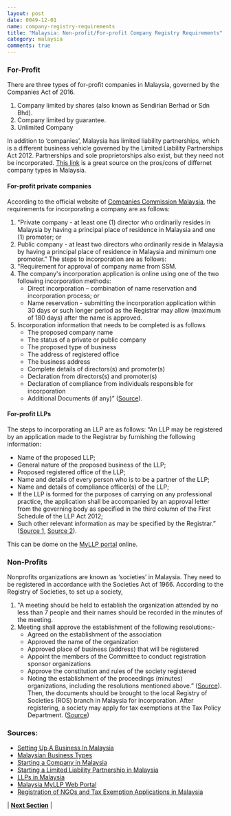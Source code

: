 ```yaml
---
layout: post
date: 0049-12-01
name: company-registry-requirements
title: "Malaysia: Non-profit/For-profit Company Registry Requirements"
category: malaysia
comments: true
---
```


### For-Profit

There are three types of for-profit companies in Malaysia, governed by the Companies Act of 2016.
1. Company limited by shares (also known as Sendirian Berhad or Sdn Bhd).
2. Company limited by guarantee.
3. Unlimited Company

In addition to ‘companies’, Malaysia has limited liability partnerships, which is a different business vehicle governed by the Limited Liability Partnerships Act 2012. Partnerships and sole proprietorships also exist, but they need not be incorporated. [This link](https://asklegal.my/p/malaysian-business-types-how-to-choose-sdn-bhd-llp-partnership) is a great source on the pros/cons of differnet company types in Malaysia.
#### For-profit private companies
According to the official website of [Companies Commission Malaysia](http://www.ssm.com.my/en/company/starting-a-company), the requirements for incorporating a company are as follows:
1. "Private company - at least one (1) director who ordinarily resides in Malaysia by having a principal place of residence in Malaysia and one (1) promoter; or
2. Public company - at least two directors who ordinarily reside in Malaysia by having a principal place of residence in Malaysia and minimum one promoter.”
The steps to incorporation are as follows:
1. "Requirement for approval of company name from SSM.
2. The company's incorporation application is online using one of the two following incorporation methods:
    - Direct incorporation – combination of name reservation and incorporation process; or  
    - Name reservation - submitting the incorporation application within 30 days or such longer period as the Registrar may allow (maximum of 180 days) after the name is approved.
3. Incorporation information that needs to be completed is as follows
    - The proposed company name
    - The status of a private or public company
    - The proposed type of business 
    - The address of registered office
    - The business address
    - Complete details of directors(s) and promoter(s)
    - Declaration from directors(s) and promoter(s)
    - Declaration of compliance from individuals responsible for incorporation
    - Additional Documents (if any)” ([Source](http://www.ssm.com.my/en/company/starting-a-company)).
#### For-profit LLPs
The steps to incorporating an LLP are as follows:
“An LLP may be registered by an application made to the Registrar by furnishing the following information:
- Name of the proposed LLP;
- General nature of the proposed business of the LLP;
- Proposed registered office of the LLP;
- Name and details of every person who is to be a partner of the LLP;
- Name and details of compliance officer(s) of the LLP;
- If the LLP is formed for the purposes of carrying on any professional practice, the application shall be accompanied by an approval letter from the governing body as specified in the third column of the First Schedule of the LLP Act 2012;
- Such other relevant information as may be specified by the Registrar.” ([Source 1](https://www.ssm.com.my/en/LLP-AboutLLP), [Source 2](https://www.ssm.com.my/sites/default/files/booklet/LLP_bkengLS_update.PDF)).

This can be dome on the [MyLLP portal](https://myllp.com.my/) online.

### Non-Profits
Nonprofits organizations are known as ‘societies’ in Malaysia. They need to be registered in accordance with the Societies Act of 1966. 
According to the Registry of Societies, to set up a society, 
1.  "A meeting should be held to establish the organization attended by no less than 7 people and their names should be recorded in the minutes of the meeting.
2. Meeting shall approve the establishment of the following resolutions:-
    - Agreed on the establishment of the association
    - Approved the name of the organization
    - Approved place of business (address) that will be registered
    - Appoint the members of the Committee to conduct registration sponsor organizations
    - Approve the constitution and rules of the society registered
    - Noting the establishment of the proceedings (minutes) organizations, including the resolutions mentioned above.” ([Source](http://www.ros.gov.my/index.php/en/soalan-lazim)).
Then, the documents should be brought to the local Registry of Societies (ROS) branch in Malaysia for incorporation. After registering, a society may apply for tax exemptions at the Tax Policy Department. ([Source](http://www.hati.my/faq/register-ngo-malaysia/))

### Sources:
- [Setting Up A Business In Malaysia](http://www.expat.com/en/guide/asia/malaysia/11916-setting-up-a-business-in-malaysia.html)
- [Malaysian Business Types](http://www.ssm.com.my/en/company/starting-a-company)
- [Starting a Company in Malaysia](http://www.ssm.com.my/en/company/starting-a-company)
- [Starting a Limited Liability Partnership in Malaysia](https://www.ssm.com.my/en/LLP-AboutLLP)
- [LLPs in Malaysia](https://www.ssm.com.my/sites/default/files/booklet/LLP_bkengLS_update.PDF)
- [Malaysia MyLLP Web Portal](https://myllp.com.my/)
- [Registration of NGOs and Tax Exemption Applications in Malaysia](http://www.hati.my/faq/register-ngo-malaysia/)



| **[Next Section]( https://neo-project.github.io/global-blockchain-compliance-hub//malaysia/malaysia-team-member-nationality-requirements.html)** |
